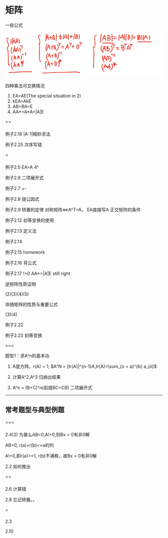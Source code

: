 # 矩阵

一些公式

![20220520120233](https://raw.githubusercontent.com/Logible/Image/main/note_image/20220520120233.png)

四种乘法可交换情况

1. EA=AE(The special situation in 2)
2. kEA=AkE
3. AB=BA=E
4. AA*=A*A=|A|E

⭐⭐

例子2.18 |A-1|精妙求法

例子2.25 次序写错

⭐

例子2.5 EA=A 4^

例子2.6 二项展开式

例子2.7 +-

例子2.8 提公因式

例子2.9 转置的定律 对称矩阵<=>A^T=A， EA直接写A 正交矩阵的条件

例子2.12 初等变换的使用

例子2.13 定义法

例子2.14

例子2.15 homework

例子2.16 背公式

例子2.17 !=0 AA*=|A|E still right

逆矩阵性质证明

(2)(3)(4)(5)

伴随矩阵的性质与重要公式

(3)(4)

例子2.22

例子2.23 初等变换

===

题型1：求A^n的基本功

1. A是方阵，r(A) = 1; $A^N = [tr(A)]^{n-1}A,tr(A)=\sum_{x = a}^{b} a_{ii}$

2. 计算A^2,A^3 归纳出结果

3. A^n = (B+C)^n(前提BC=CB) 二项展开式

---

## 常考题型与典型例题

⭐=⭐

2.4(2) 为甚么AB=0,A!=0,则Bx = 0有非0解

AB=0, r(a)+r(b)<=a的列

A!=0,即r(a)>=1, r(b)不满秩，故Bx = 0有非0解

2.2 如何推出

⭐⭐

2.6 计算错

2.8 忘记转置。。

⭐

2.3

2.10
